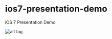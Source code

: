 ios7-presentation-demo
======================

iOS 7 Presentation Demo

![alt tag](https://cloud.githubusercontent.com/assets/5343215/5563280/897cbbb4-8ea1-11e4-9e06-efa78bd8458a.gif)
